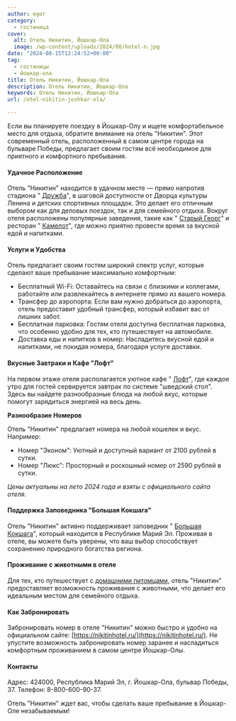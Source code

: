 ```yaml
---
author: egor
category:
  - гостиница
cover:
  alt: Отель Никитин, Йошкар-Ола
  image: /wp-content/uploads/2024/08/hotel-n.jpg
date: "2024-08-15T12:24:52+00:00"
tag:
  - гостиницы
  - йошкар-ола
title: Отель Никитин, Йошкар-Ола
description: Отель Никитин, Йошкар-Ола
keywords: Отель Никитин, Йошкар-Ола
url: /otel-nikitin-joshkar-ola/

---
```

Если вы планируете поездку в Йошкар-Олу и ищете комфортабельное место для отдыха, обратите внимание на отель "Никитин". Этот современный отель, расположенный в самом центре города на бульваре Победы, предлагает своим гостям всё необходимое для приятного и комфортного пребывания.

#### Удачное Расположение

Отель "Никитин" находится в удачном месте — прямо напротив стадиона " [Дружба](/stadion-druzhba/)", в шаговой доступности от Дворца культуры Ленина и детских спортивных площадок. Это делает его отличным выбором как для деловых поездок, так и для семейного отдыха. Вокруг отеля расположены популярные заведения, такие как " [Старый Георг](/oldgeorge/)" и ресторан " [Камелот](/camelot/)", где можно приятно провести время за вкусной едой и напитками.

#### Услуги и Удобства

Отель предлагает своим гостям широкий спектр услуг, которые сделают ваше пребывание максимально комфортным:

- Бесплатный Wi-Fi: Оставайтесь на связи с близкими и коллегами, работайте или развлекайтесь в интернете прямо из вашего номера.
- Трансфер до аэропорта: Если вам нужно добраться до аэропорта, отель предоставит удобный трансфер, который избавит вас от лишних забот.
- Бесплатная парковка: Гостям отеля доступна бесплатная парковка, что особенно удобно для тех, кто путешествует на автомобиле.
- Доставка еды и напитков в номер: Насладитесь вкусной едой и напитками, не покидая номера, благодаря услуге доставки.

#### Вкусные Завтраки и Кафе "Лофт"

На первом этаже отеля располагается уютное кафе " [Лофт](/kafe-loft/)", где каждое утро для гостей сервируется завтрак по системе "шведский стол". Здесь вы найдете разнообразные блюда на любой вкус, которые помогут зарядиться энергией на весь день.

**Разнообразие Номеров**

Отель "Никитин" предлагает номера на любой кошелек и вкус. Например:

- Номер "Эконом": Уютный и доступный вариант от 2100 рублей в сутки.
- Номер "Люкс": Просторный и роскошный номер от 2590 рублей в сутки.

_Цены актуальны на лето 2024 года и взяты с официального сайта отеля._

#### Поддержка Заповедника "Большая Кокшага"

Отель "Никитин" активно поддерживает заповедник " [Большая Кокшага](/ekskursii-bolshaya-kokshaga/)", который находится в Республике Марий Эл. Проживая в отеле, вы можете быть уверены, что ваш выбор способствует сохранению природного богатства региона.

#### Проживание с животными в отеле

Для тех, кто путешествует с [домашними питомцами](/v-joshkar-ole-otkrylos-kotokafe-zoki/), отель "Никитин" предоставляет возможность проживания с животными, что делает его идеальным местом для семейного отдыха.

#### Как Забронировать

Забронировать номер в отеле "Никитин" можно быстро и удобно на официальном сайте: [https://nikitinhotel.ru/](https://nikitinhotel.ru/). Не упустите возможность забронировать номер заранее и насладиться комфортным проживанием в самом центре Йошкар-Олы.

#### Контакты

Адрес: 424000, Республика Марий Эл, г. Йошкар-Ола, бульвар Победы, 37.
Телефон: 8-800-600-90-37.

Отель "Никитин" ждет вас, чтобы сделать ваше пребывание в Йошкар-Оле незабываемым!
